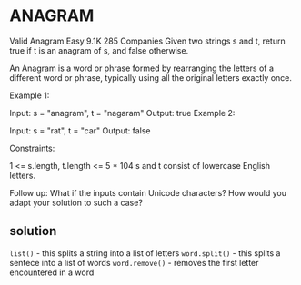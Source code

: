 # ANAGRAM

Valid Anagram
Easy
9.1K
285
Companies
Given two strings s and t, return true if t is an anagram of s, and false otherwise.

An Anagram is a word or phrase formed by rearranging the letters of a different word or phrase, typically using all the original letters exactly once.

Example 1:

Input: s = "anagram", t = "nagaram"
Output: true
Example 2:

Input: s = "rat", t = "car"
Output: false

Constraints:

1 <= s.length, t.length <= 5 * 104
s and t consist of lowercase English letters.

Follow up: What if the inputs contain Unicode characters? How would you adapt your solution to such a case?

## solution

`list()` - this splits a string into a list of letters
`word.split()` - this splits a sentece into a list of words
`word.remove()` - removes the first letter encountered in a word